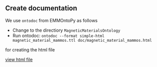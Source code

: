 ## Create documentation 

We use `ontodoc` from EMMOntoPy  as follows

* Change to the directiory `MagneticMaterialsOntology`
* Run ontodoc: `ontodoc --format simple-html magnetic_material_mammos.ttl doc/magnetic_material_mammos.html`  

for creating the html file

[view html file](https://raw.githack.com/MaMMoS-project/MagneticMaterialsOntology/c1252fcad0b4c6f667a92a53efbccadf5251195b/doc/magnetic_material_mammos.html)